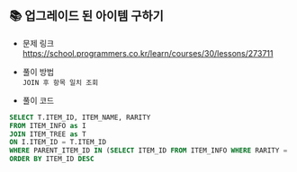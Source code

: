 ## 📚 업그레이드 된 아이템 구하기
- 문제 링크
  <br /> https://school.programmers.co.kr/learn/courses/30/lessons/273711
  
- 풀이 방법
  <br /> `JOIN 후 항목 일치 조회`
  
- 풀이 코드
```sql
SELECT T.ITEM_ID, ITEM_NAME, RARITY
FROM ITEM_INFO as I
JOIN ITEM_TREE as T
ON I.ITEM_ID = T.ITEM_ID
WHERE PARENT_ITEM_ID IN (SELECT ITEM_ID FROM ITEM_INFO WHERE RARITY = 'RARE')
ORDER BY ITEM_ID DESC
``` 
